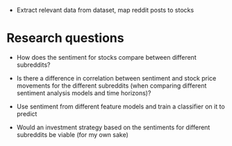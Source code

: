 - Extract relevant data from dataset, map reddit posts to stocks

# Research questions

- How does the sentiment for stocks compare between different subreddits?
- Is there a difference in correlation between sentiment and stock price movements for the different subreddits (when comparing different sentiment analysis models and time horizons)?
- Use sentiment from different feature models and train a classifier on it to predict

- Would an investment strategy based on the sentiments for different subreddits be viable (for my own sake)